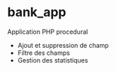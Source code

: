# bank_app

Application PHP procedural 
- Ajout et suppression de champ
- Filtre des champs
- Gestion des statistiques
